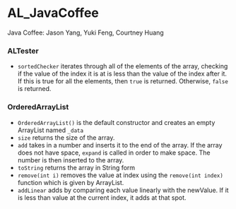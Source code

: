 # AL_JavaCoffee
Java Coffee: Jason Yang, Yuki Feng, Courtney Huang

### ALTester
 - `sortedChecker` iterates through all of the elements of the array, checking if the value of the index it is at is less than the value of the index after it. If this is true for all the elements, then `true` is returned. Otherwise, `false` is returned.


### OrderedArrayList
 - `OrderedArrayList()` is the default constructor and creates an empty ArrayList named `_data` 
 - `size` returns the size of the array.
 - `add` takes in a number and inserts it to the end of the array. If the array does not have space, `expand` is called in order to make space. The number is then inserted to the array. 
 - `toString` returns the array in String form
 - `remove(int i)` removes the value at index using the `remove(int index)` function which is given by ArrayList.
 - `addLinear` adds by comparing each value linearly with the newValue. If it is less than value at the current index, it adds at that spot.

